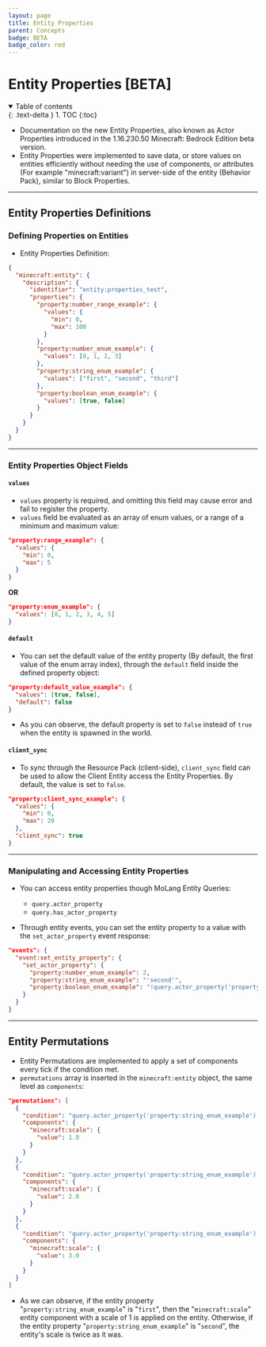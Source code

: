 ```yaml
---
layout: page
title: Entity Properties
parent: Concepts
badge: BETA
badge_color: red
---
```


# Entity Properties [BETA]

<details id="toc" open markdown="block">
  <summary>
    Table of contents
  </summary>
  {: .text-delta }
1. TOC
{:toc}
</details>

+ Documentation on the new Entity Properties, also known as Actor Properties introduced in the 1.16.230.50 Minecraft: Bedrock Edition beta version.
+ Entity Properties were implemented to save data, or store values on entities efficiently without needing the use of components, or attributes (For example "minecraft:variant") in server-side of the entity (Behavior Pack), similar to Block Properties.

------------------

## Entity Properties Definitions

### Defining Properties on Entities

* Entity Properties Definition:
```json
{
  "minecraft:entity": {
    "description": {
      "identifier": "entity:properties_test",
      "properties": {
        "property:number_range_example": {
          "values": {
            "min": 0,
            "max": 100
          }
        },
        "property:number_enum_example": {
          "values": [0, 1, 2, 3]
        },
        "property:string_enum_example": {
          "values": ["first", "second", "third"]
        },
        "property:boolean_enum_example": {
          "values": [true, false]
        }
      }
    }
  }
}
```

------------------

### Entity Properties Object Fields

#### `values`
* `values` property is required, and omitting this field may cause error and fail to register the property.
* `values` field be evaluated as an array of enum values, or a range of a minimum and maximum value:
```json
"property:range_example": {
  "values": {
    "min": 0,
    "max": 5
  }
}
```
**OR**
```json
"property:enum_example": {
  "values": [0, 1, 2, 3, 4, 5]
}
```


#### `default`
* You can set the default value of the entity property (By default, the first value of the enum array index), through the <code>default</code> field inside the defined property object:
```json
"property:default_value_example": {
  "values": [true, false],
  "default": false
}
```
* As you can observe, the default property is set to `false` instead of `true` when the entity is spawned in the world.


#### `client_sync`
* To sync through the Resource Pack (client-side), <code>client_sync</code> field can be used to allow the Client Entity access the Entity Properties. By default, the value is set to `false`.
```json
"property:client_sync_example": {
  "values": {
    "min": 0,
    "max": 20
  },
  "client_sync": true
}
```


------------------

### Manipulating and Accessing Entity Properties
* You can access entity properties though MoLang Entity Queries:
  * `query.actor_property`
  * `query.has_actor_property`

* Through entity events, you can set the entity property to a value with the `set_actor_property` event response:
```json
"events": {
  "event:set_entity_property": {
    "set_actor_property": {
      "property:number_enum_example": 2,
      "property:string_enum_example": "'second'",
      "property:boolean_enum_example": "!query.actor_property('property:boolean_enum_example')"
    }
  }
}
```

------------------


## Entity Permutations
* Entity Permutations are implemented to apply a set of components every tick if the condition met.
* `permutations` array is inserted in the `minecraft:entity` object, the same level as `components`:
```json
"permutations": [
  {
    "condition": "query.actor_property('property:string_enum_example') == 'first'",
    "components": {
      "minecraft:scale": {
        "value": 1.0
      }
    }
  },
  {
    "condition": "query.actor_property('property:string_enum_example') == 'second'",
    "components": {
      "minecraft:scale": {
        "value": 2.0
      }
    }
  },
  {
    "condition": "query.actor_property('property:string_enum_example') == 'third'",
    "components": {
      "minecraft:scale": {
        "value": 3.0
      }
    }
  }
]
```
* As we can observe, if the entity property "`property:string_enum_example`" is "`first`", then the "`minecraft:scale`" entity component with a scale of 1 is applied on the entity. Otherwise, if the entity property "`property:string_enum_example`" is "`second`", the entity's scale is twice as it was.

